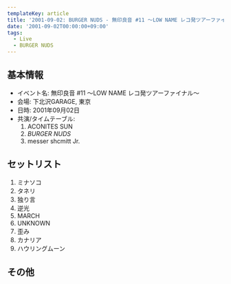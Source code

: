 ```yaml
---
templateKey: article
title: '2001-09-02: BURGER NUDS - 無印良音 #11 ～LOW NAME レコ発ツアーファイナル～ at 下北沢GARAGE'
date: '2001-09-02T00:00:00+09:00'
tags:
  - Live
  - BURGER NUDS
---
```

## 基本情報

* イベント名: 無印良音 #11 ～LOW NAME レコ発ツアーファイナル～
* 会場: 下北沢GARAGE, 東京
* 日時: 2001年09月02日
* 共演/タイムテーブル:
  1. ACONITES SUN
  1. *BURGER NUDS*
  1. messer shcmitt Jr.

## セットリスト

1. ミナソコ
1. タネリ
1. 独り言
1. 逆光
1. MARCH
1. UNKNOWN
1. 歪み
1. カナリア
1. ハウリングムーン

## その他

